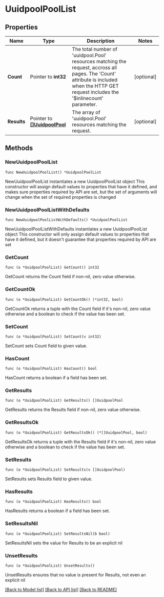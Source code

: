 # UuidpoolPoolList

## Properties

Name | Type | Description | Notes
------------ | ------------- | ------------- | -------------
**Count** | Pointer to **int32** | The total number of &#39;uuidpool.Pool&#39; resources matching the request, accross all pages. The &#39;Count&#39; attribute is included when the HTTP GET request includes the &#39;$inlinecount&#39; parameter. | [optional] 
**Results** | Pointer to [**[]UuidpoolPool**](UuidpoolPool.md) | The array of &#39;uuidpool.Pool&#39; resources matching the request. | [optional] 

## Methods

### NewUuidpoolPoolList

`func NewUuidpoolPoolList() *UuidpoolPoolList`

NewUuidpoolPoolList instantiates a new UuidpoolPoolList object
This constructor will assign default values to properties that have it defined,
and makes sure properties required by API are set, but the set of arguments
will change when the set of required properties is changed

### NewUuidpoolPoolListWithDefaults

`func NewUuidpoolPoolListWithDefaults() *UuidpoolPoolList`

NewUuidpoolPoolListWithDefaults instantiates a new UuidpoolPoolList object
This constructor will only assign default values to properties that have it defined,
but it doesn't guarantee that properties required by API are set

### GetCount

`func (o *UuidpoolPoolList) GetCount() int32`

GetCount returns the Count field if non-nil, zero value otherwise.

### GetCountOk

`func (o *UuidpoolPoolList) GetCountOk() (*int32, bool)`

GetCountOk returns a tuple with the Count field if it's non-nil, zero value otherwise
and a boolean to check if the value has been set.

### SetCount

`func (o *UuidpoolPoolList) SetCount(v int32)`

SetCount sets Count field to given value.

### HasCount

`func (o *UuidpoolPoolList) HasCount() bool`

HasCount returns a boolean if a field has been set.

### GetResults

`func (o *UuidpoolPoolList) GetResults() []UuidpoolPool`

GetResults returns the Results field if non-nil, zero value otherwise.

### GetResultsOk

`func (o *UuidpoolPoolList) GetResultsOk() (*[]UuidpoolPool, bool)`

GetResultsOk returns a tuple with the Results field if it's non-nil, zero value otherwise
and a boolean to check if the value has been set.

### SetResults

`func (o *UuidpoolPoolList) SetResults(v []UuidpoolPool)`

SetResults sets Results field to given value.

### HasResults

`func (o *UuidpoolPoolList) HasResults() bool`

HasResults returns a boolean if a field has been set.

### SetResultsNil

`func (o *UuidpoolPoolList) SetResultsNil(b bool)`

 SetResultsNil sets the value for Results to be an explicit nil

### UnsetResults
`func (o *UuidpoolPoolList) UnsetResults()`

UnsetResults ensures that no value is present for Results, not even an explicit nil

[[Back to Model list]](../README.md#documentation-for-models) [[Back to API list]](../README.md#documentation-for-api-endpoints) [[Back to README]](../README.md)


